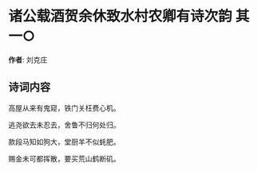 # 诸公载酒贺余休致水村农卿有诗次韵  其一○

**作者**: 刘克庄

## 诗词内容

高屋从来有鬼窥，铁门关枉费心机。

逃尧欲去未忍去，舍鲁不归何处归。

款段马知如狗大，堂厨羊不似蚝肥。

赐金未可都挥散，要买荒山鹤断矶。

